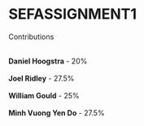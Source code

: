 # SEFASSIGNMENT1

Contributions <br><br>

<b>Daniel Hoogstra</b> - 20% <br><br>
<b>Joel Ridley</b> - 27.5%<br><br>
<b>William Gould</b> - 25% <br><br>
<b>Minh Vuong Yen Do</b> -  27.5% 
